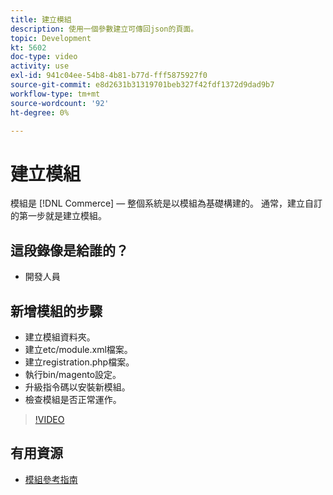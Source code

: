 ```yaml
---
title: 建立模組
description: 使用一個參數建立可傳回json的頁面。
topic: Development
kt: 5602
doc-type: video
activity: use
exl-id: 941c04ee-54b8-4b81-b77d-fff5875927f0
source-git-commit: e8d2631b31319701beb327f42fdf1372d9dad9b7
workflow-type: tm+mt
source-wordcount: '92'
ht-degree: 0%

---
```


# 建立模組

模組是 [!DNL Commerce]  — 整個系統是以模組為基礎構建的。 通常，建立自訂的第一步就是建立模組。

## 這段錄像是給誰的？

- 開發人員

## 新增模組的步驟

- 建立模組資料夾。
- 建立etc/module.xml檔案。
- 建立registration.php檔案。
- 執行bin/magento設定。
- 升級指令碼以安裝新模組。
- 檢查模組是否正常運作。

>[!VIDEO](https://video.tv.adobe.com/v/35792?quality=12&learn=on)

## 有用資源

- [模組參考指南](https://developer.adobe.com/commerce/php/module-reference/)
